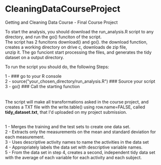 # CleaningDataCourseProject
Getting and Cleaning Data Course - Final Course Project

To start the analysis, you should download the run_analysis.R script to any directory, and run the go() funciton of the script.<br>
The script has 2 funcitons download() and go(). the download function, creates a working directory on drive c, downloads de zip file,<br> unzip it. The go funciont start processing the files, and generates the tidy dataset on a output directory.<br>

To run the script you should do, the following Steps:<br>

1 - ### go to your R console <br>
2 - source("your_chosen_directory/run_analysis.R") ### Source your script<br>
3 - go() ### Call the starting function<br>
<br><br>
The script will make all transformations asked in the course project, and creates a TXT file with the write.table() using row.name=FALSE, called <b>tidy_dataset.txt</b>, that I'd uploaded on my project submission.<br><br>

1 - Merges the training and the test sets to create one data set.<br>
2 - Extracts only the measurements on the mean and standard deviation for each measurement.<br>
3 - Uses descriptive activity names to name the activities in the data set<br>
4 - Appropriately labels the data set with descriptive variable names.<br>
5 - From the data set in step 4, creates a second, independent tidy data set with the average of each variable for each activity and each subject.
